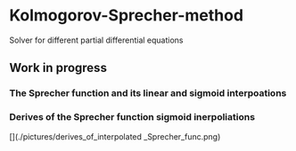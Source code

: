 # Kolmogorov-Sprecher-method
Solver for different partial differential equations

## Work in progress

### The Sprecher function and its linear and sigmoid interpoations
[](./pictures/inerpolation_of_Sprecher_func.png)

### Derives of the Sprecher function sigmoid inerpoliations
[](./pictures/derives_of_interpolated _Sprecher_func.png)
